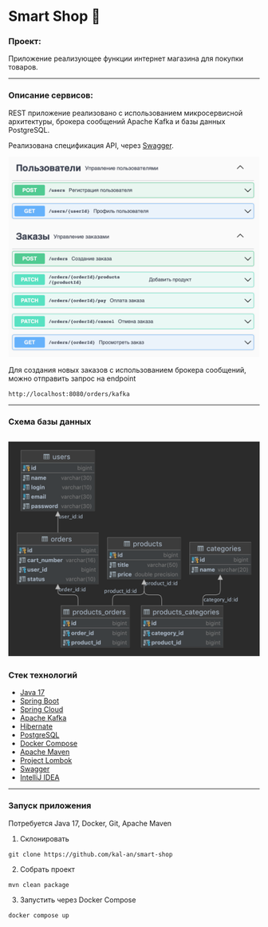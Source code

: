# Smart Shop :shopping_cart:
### Проект:
<p>Приложение реализующее функции интернет магазина для покупки товаров.</p>

---
### Описание сервисов:
REST приложение реализовано с использованием микросервисной архитектуры, брокера сообщений Apache Kafka и базы данных PostgreSQL.

Реализована спецификация API, через [Swagger](https://swagger.io/tools/swagger-editor/).

![SwaggerApi](swagger/swagger-api.png)

Для создания новых заказов с использованием брокера сообщений, можно отправить запрос на endpoint
```http request
http://localhost:8080/orders/kafka
```

---
### Схема базы данных

![SchemaDb](db/smartshop-db.png)
---
### Стек технологий
+ [Java 17](https://www.java.com/)
+ [Spring Boot](https://spring.io/projects/spring-boot)
+ [Spring Cloud](https://spring.io/projects/spring-cloud)
+ [Apache Kafka](https://kafka.apache.org)
+ [Hibernate](https://hibernate.org)
+ [PostgreSQL](https://www.postgresql.org)
+ [Docker Compose](https://www.docker.com)
+ [Apache Maven](https://maven.apache.org)
+ [Project Lombok](https://projectlombok.org)
+ [Swagger](https://swagger.io/tools/swagger-editor/)
+ [IntelliJ IDEA](https://www.jetbrains.com/ru-ru/idea/)
---
### Запуск приложения
Потребуется Java 17, Docker, Git, Apache Maven

1. Склонировать
```shell
git clone https://github.com/kal-an/smart-shop
```
2. Собрать проект
```shell
mvn clean package
```
3. Запустить через Docker Compose
```shell
docker compose up
```